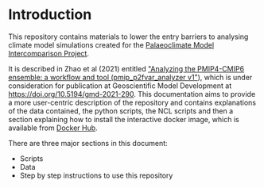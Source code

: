 # Introduction

This repository contains materials to lower the entry barriers to analysing climate model simulations created for the [Palaeoclimate Model Intercomparison Project](https://pmip.lsce.ipsl.fr/). 

It is described in Zhao et al (2021) entitled ["Analyzing the PMIP4-CMIP6 ensemble: a workflow and tool (pmip\_p2fvar\_analyzer v1"](https://doi.org/10.5194/gmd-2021-290)), which is under consideration for publication at Geoscientific Model Development at <https://doi.org/10.5194/gmd-2021-290>. This documentation aims to provide a more user-centric description of the repository and contains explanations of the data contained, the python scripts, the NCL scripts and then a section explaining how to install the interactive docker image, which is available from [Docker Hub](https://hub.docker.com/r/chrisbrierley/testing-pmip4_past2future).

There are three major sections in this document: 
- Scripts
- Data
- Step by step instructions to use this repository

